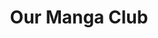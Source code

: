 --- 
title: "Our Manga Club"
publishdate: "2019-4-15T16:48:46+02:00"
src: "https://365manga.net/manga/our-manga-club"
image: "https://data.365manga.net/images/thumbnails/24116-our-manga-club.jpg"
description: "Five students' lives change as they learn to lower their walls and just be themselves. It all happens in our manga club. Author updates around every few weeks."
---